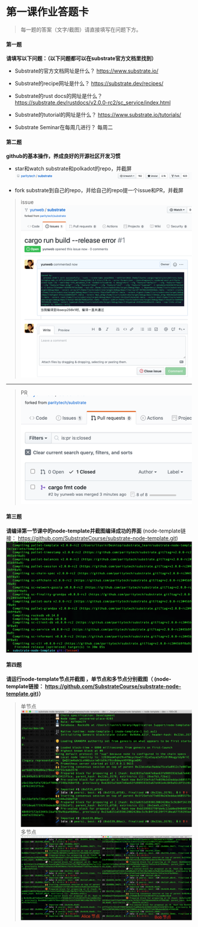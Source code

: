 # 第一课作业答题卡

> 每一题的答案（文字/截图）请直接填写在问题下方。

#### 第一题

**请填写以下问题：（以下问题都可以在substrate官方文档里找到）**

- Substrate的官方文档网址是什么？
https://www.substrate.io/
  

- Substrate的recipe网址是什么？
https://substrate.dev/recipes/
  

- Substrate的rust docs的网址是什么？
https://substrate.dev/rustdocs/v2.0.0-rc2/sc_service/index.html
  

- Substrate的tutorial的网址是什么？
https://www.substrate.io/tutorials/
  

- Substrate Seminar在每周几进行？
每周二




#### 第二题

**github的基本操作，养成良好的开源社区开发习惯**

- star和watch substrate和polkadot的repo，并截屏
![star](./images/1.png)
  

- fork substrate到自己的repo，并给自己的repo提一个issue和PR，并截屏
>issue
![issue](./images/2.png)

---

>PR
![pr](./images/3.png)




#### 第三题

**请编译第一节课中的node-template并截图编译成功的界面** (node-template链接： https://github.com/SubstrateCourse/substrate-node-template.git)
![build](./images/4.png)


#### 第四题

**请运行node-template节点并截图 ，单节点和多节点分别截图（ (node-template链接： https://github.com/SubstrateCourse/substrate-node-template.git)）**
>单节点
![single](./images/5.png)
>多节点
![multiple](./images/6.png)